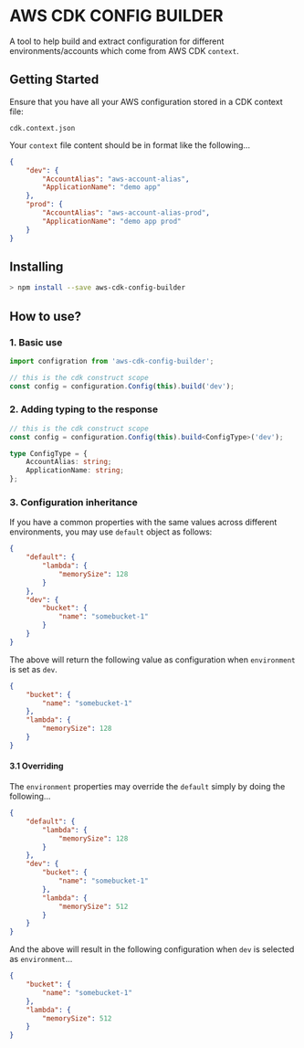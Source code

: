 # AWS CDK CONFIG BUILDER

A tool to help build and extract configuration for different environments/accounts which come from AWS CDK `context`.

## Getting Started

Ensure that you have all your AWS configuration stored in a CDK context file:

```
cdk.context.json
```

Your `context` file content should be in format like the following...

```json
{
	"dev": {
		"AccountAlias": "aws-account-alias",
		"ApplicationName": "demo app"
	},
	"prod": {
		"AccountAlias": "aws-account-alias-prod",
		"ApplicationName": "demo app prod"
	}
}
```

## Installing

```bash
> npm install --save aws-cdk-config-builder

```

## How to use?

### 1. Basic use

```typescript
import configration from 'aws-cdk-config-builder';

// this is the cdk construct scope
const config = configuration.Config(this).build('dev');
```

### 2. Adding typing to the response

```typescript
// this is the cdk construct scope
const config = configuration.Config(this).build<ConfigType>('dev');

type ConfigType = {
	AccountAlias: string;
	ApplicationName: string;
};
```

### 3. Configuration inheritance

If you have a common properties with the same values across different environments, you may use
`default` object as follows:

```json
{
	"default": {
		"lambda": {
			"memorySize": 128
		}
	},
	"dev": {
		"bucket": {
			"name": "somebucket-1"
		}
	}
}
```

The above will return the following value as configuration when `environment` is set as `dev`.

```json
{
	"bucket": {
		"name": "somebucket-1"
	},
	"lambda": {
		"memorySize": 128
	}
}
```

#### 3.1 Overriding 

The `environment` properties may override the `default` simply by doing the following...

```json
{
	"default": {
		"lambda": {
			"memorySize": 128
		}
	},
	"dev": {
		"bucket": {
			"name": "somebucket-1"
		},
        "lambda": {
			"memorySize": 512
		}
	}
}
```

And the above will result in the following configuration when `dev` is selected as `environment`...

```json
{
	"bucket": {
		"name": "somebucket-1"
	},
	"lambda": {
		"memorySize": 512
	}
}
```



